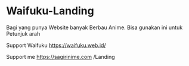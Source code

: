 # Waifuku-Landing
Bagi yang punya Website banyak Berbau Anime. Bisa gunakan ini untuk Petunjuk arah 

Support Waifuku
https://waifuku.web.id/

Support me
https://sagirinime.com /Landing
